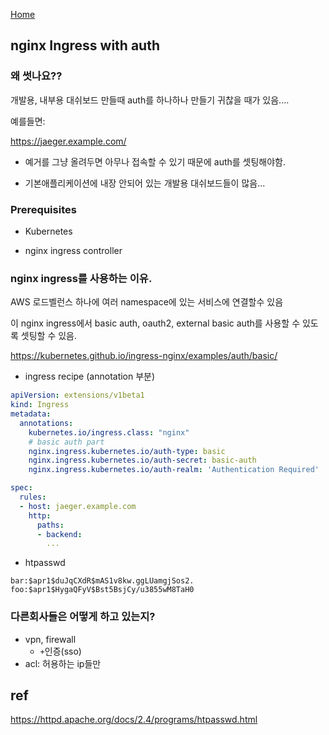 [Home](/README.md)

## nginx Ingress with auth

### 왜 썻나요??

개발용, 내부용 대쉬보드 만들때 auth를 하나하나 만들기 귀찮을 때가 있음....

예를들면:

https://jaeger.example.com/

- 예거를 그냥 올려두면 아무나 접속할 수 있기 때문에 auth를 셋팅해야함.

- 기본애플리케이션에 내장 안되어 있는 개발용 대쉬보드들이 많음...

### Prerequisites

* Kubernetes

* nginx ingress controller

  

### nginx ingress를 사용하는 이유.

AWS 로드벨런스 하나에 여러 namespace에 있는 서비스에 연결할수 있음

이 nginx ingress에서 basic auth, oauth2, external basic auth를 사용할 수 있도록 셋팅할 수 있음.

https://kubernetes.github.io/ingress-nginx/examples/auth/basic/



* ingress recipe (annotation 부분)

```yaml
apiVersion: extensions/v1beta1
kind: Ingress
metadata:
  annotations:
    kubernetes.io/ingress.class: "nginx"
    # basic auth part
    nginx.ingress.kubernetes.io/auth-type: basic
    nginx.ingress.kubernetes.io/auth-secret: basic-auth
    nginx.ingress.kubernetes.io/auth-realm: 'Authentication Required'

spec:
  rules:
  - host: jaeger.example.com
    http:
      paths:
      - backend:
        ...
```

* htpasswd

```
bar:$apr1$duJqCXdR$mAS1v8kw.ggLUamgjSos2.
foo:$apr1$HygaQFyV$Bst5BsjCy/u3855wM8TaH0
```



### 다른회사들은 어떻게 하고 있는지?

* vpn, firewall
  * `+`인증(sso)
* acl: 허용하는 ip들만



## ref

https://httpd.apache.org/docs/2.4/programs/htpasswd.html